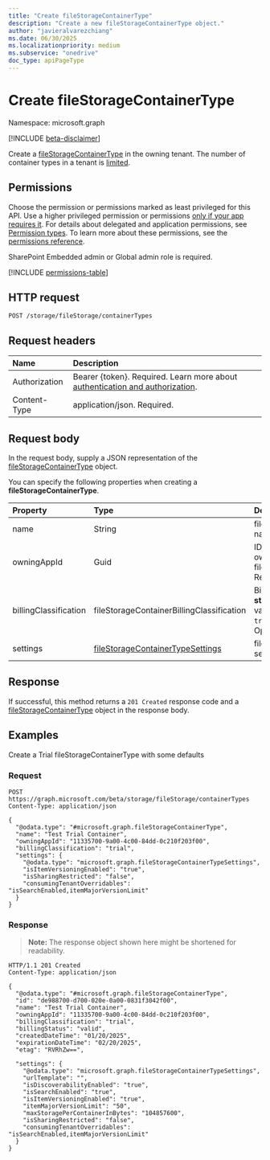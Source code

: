```yaml
---
title: "Create fileStorageContainerType"
description: "Create a new fileStorageContainerType object."
author: "javieralvarezchiang"
ms.date: 06/30/2025
ms.localizationpriority: medium
ms.subservice: "onedrive"
doc_type: apiPageType
---
```


# Create fileStorageContainerType

Namespace: microsoft.graph

[!INCLUDE [beta-disclaimer](../../includes/beta-disclaimer.md)]

Create a [fileStorageContainerType](../resources/filestoragecontainertype.md) in the owning tenant. The number of container types in a tenant is [limited](https://learn.microsoft.com/sharepoint/dev/embedded/development/limits-calling).

## Permissions

Choose the permission or permissions marked as least privileged for this API. Use a higher privileged permission or permissions [only if your app requires it](/graph/permissions-overview#best-practices-for-using-microsoft-graph-permissions). For details about delegated and application permissions, see [Permission types](/graph/permissions-overview#permission-types). To learn more about these permissions, see the [permissions reference](/graph/permissions-reference).

SharePoint Embedded admin or Global admin role is required.
<!-- {
  "blockType": "permissions",
  "name": "filestorage-post-containertypes-permissions"
}
-->
[!INCLUDE [permissions-table](../includes/permissions/filestorage-post-containertypes-permissions.md)]

## HTTP request

<!-- {
  "blockType": "ignored"
}
-->
``` http
POST /storage/fileStorage/containerTypes
```

## Request headers

|Name|Description|
|:---|:---|
|Authorization|Bearer {token}. Required. Learn more about [authentication and authorization](/graph/auth/auth-concepts).|
|Content-Type|application/json. Required.|

## Request body

In the request body, supply a JSON representation of the [fileStorageContainerType](../resources/filestoragecontainertype.md) object.

You can specify the following properties when creating a **fileStorageContainerType**.

|Property|Type|Description|
|:---|:---|:---|
|name|String|fileStorageContainerType name. Required.|
|owningAppId|Guid|ID of the application that owns the fileStorageContainerType. Required.|
|billingClassification|fileStorageContainerBillingClassification|Billing type. Defaults to **standard**. The possible values are: `standard`, `trial`, `directToCustomer`. Optional.|
|settings|[fileStorageContainerTypeSettings](../resources/filestoragecontainertypesettings.md)|fileStorageContainerType settings. Optional.|



## Response

If successful, this method returns a `201 Created` response code and a [fileStorageContainerType](../resources/filestoragecontainertype.md) object in the response body.

## Examples

Create a Trial fileStorageContainerType with some defaults

### Request

<!-- {
  "blockType": "request",
  "name": "create_filestoragecontainertype_from_"
}
-->
``` http
POST https://graph.microsoft.com/beta/storage/fileStorage/containerTypes
Content-Type: application/json

{
  "@odata.type": "#microsoft.graph.fileStorageContainerType",
  "name": "Test Trial Container",
  "owningAppId": "11335700-9a00-4c00-84dd-0c210f203f00",
  "billingClassification": "trial",
  "settings": {
    "@odata.type": "microsoft.graph.fileStorageContainerTypeSettings",
    "isItemVersioningEnabled": "true",
    "isSharingRestricted": "false",
    "consumingTenantOverridables": "isSearchEnabled,itemMajorVersionLimit"
  }
}
```


### Response

>**Note:** The response object shown here might be shortened for readability.
<!-- {
  "blockType": "response",
  "truncated": true,
  "@odata.type": "microsoft.graph.fileStorageContainerType"
}
-->
``` http
HTTP/1.1 201 Created
Content-Type: application/json

{
  "@odata.type": "#microsoft.graph.fileStorageContainerType",
  "id": "de988700-d700-020e-0a00-0831f3042f00",
  "name": "Test Trial Container",
  "owningAppId": "11335700-9a00-4c00-84dd-0c210f203f00",
  "billingClassification": "trial",
  "billingStatus": "valid",
  "createdDateTime": "01/20/2025",
  "expirationDateTime": "02/20/2025",
  "etag": "RVRhZw==",

  "settings": {
    "@odata.type": "microsoft.graph.fileStorageContainerTypeSettings",
    "urlTemplate": "",
    "isDiscoverabilityEnabled": "true",
    "isSearchEnabled": "true",
    "isItemVersioningEnabled": "true",
    "itemMajorVersionLimit": "50",
    "maxStoragePerContainerInBytes": "104857600",
    "isSharingRestricted": "false",
    "consumingTenantOverridables": "isSearchEnabled,itemMajorVersionLimit"
  }
}
```

